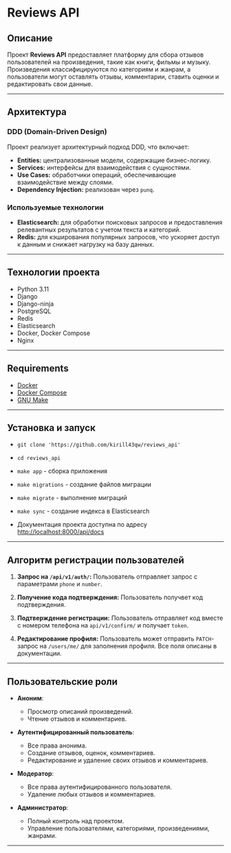 # Reviews API

## Описание

Проект **Reviews API** предоставляет платформу для сбора отзывов пользователей на произведения, такие как книги, фильмы и музыку. Произведения классифицируются по категориям и жанрам, а пользователи могут оставлять отзывы, комментарии, ставить оценки и редактировать свои данные.

---

## Архитектура

### DDD (Domain-Driven Design)
Проект реализует архитектурный подход DDD, что включает:

- **Entities:** централизованные модели, содержащие бизнес-логику.
- **Services:** интерфейсы для взаимодействия с сущностями.
- **Use Cases:** обработчики операций, обеспечивающие взаимодействие между слоями.
- **Dependency Injection:** реализован через `punq`.

### Используемые технологии
- **Elasticsearch:** для обработки поисковых запросов и предоставления релевантных результатов с учетом текста и категорий.
- **Redis:** для кэширования популярных запросов, что ускоряет доступ к данным и снижает нагрузку на базу данных.

---

## Технологии проекта

- Python 3.11
- Django
- Django-ninja
- PostgreSQL
- Redis
- Elasticsearch
- Docker, Docker Compose
- Nginx

---

## Requirements

- [Docker](https://www.docker.com/get-started)
- [Docker Compose](https://docs.docker.com/compose/install/)
- [GNU Make](https://www.gnu.org/software/make/)

---

## Установка и запуск
* `git clone 'https://github.com/kirill43qw/reviews_api'`
* `cd reviews_api`
* `make app` - сборка приложения
* `make migrations` - создание файлов миграции
* `make migrate` - выполнение миграций
* `make sync` -  создание индекса в Elasticsearch

* Документация проекта доступна по адресу [http://localhost:8000/api/docs](http://localhost:8000/api/docs)

---
## Алгоритм регистрации пользователей

1. **Запрос на `/api/v1/auth/`:**
   Пользователь отправляет запрос с параметрами `phone` и `number`.
   
2. **Получение кода подтверждения:**
   Пользователь получвет код подтверждения.

3. **Подтверждение регистрации:**
   Пользователь отправляет код вместе с номером телефона на `api/v1/confirm/` и получает `token`.

4. **Редактирование профиля:**
   Пользователь может отправить `PATCH`-запрос на `/users/me/` для заполнения профиля. Все поля описаны в документации.

---

## Пользовательские роли

- **Аноним**:
  - Просмотр описаний произведений.
  - Чтение отзывов и комментариев.

- **Аутентифицированный пользователь**:
  - Все права анонима.
  - Создание отзывов, оценок, комментариев.
  - Редактирование и удаление своих отзывов и комментариев.

- **Модератор**:
  - Все права аутентифицированного пользователя.
  - Удаление любых отзывов и комментариев.

- **Администратор**:
  - Полный контроль над проектом.
  - Управление пользователями, категориями, произведениями, жанрами.


---



